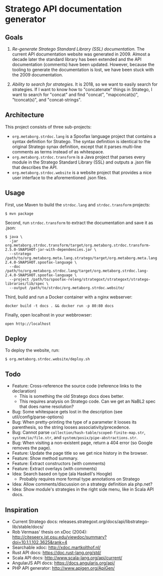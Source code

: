 # Stratego API documentation generator

## Goals

1. _Re-generate Stratego Standard Library (SSL) documentation._ The current API documentation website was generated in 2009. Almost a decade later the standard library has been extended and the API documentation (comments) have been updated. However, because the tooling to generate the documentation is lost, we have been stuck with the 2009 documentation.

2. *Ability to search for strategies.* It is 2018, so we want to easily search for strategies. If I want to know how to "concatenate" things in Stratego, I want to search for "concat" and find "concat", "mapconcat(s)", "tconcat(s)", and "concat-strings".

## Architecture

This project consists of three sub-projects:

- `org.metaborg.strdoc.lang` is a Spoofax language project that contains a syntax definition for Stratego. The syntax definition is identical to the original Stratego synax definition, except that it parses multi-line comments as terms instead of as whitespace.
- `org.metaborg.strdoc.transform` is a Java project that parses every module in the Stratego Standard Library (SSL) and outputs a .json file that describes the API.
- `org.metaborg.strdoc.website` is a website project that provides a nice user interface to the aforementioned .json files.

## Usage

First, use Maven to build the `strdoc.lang` and `strdoc.transform` projects:

```
$ mvn package
```

Second, run `strdoc.transform` to extract the documentation and save it as .json:

```
$ java \
  -jar org.metaborg.strdoc.transform/target/org.metaborg.strdoc.transform-2.5.0-SNAPSHOT-jar-with-dependencies.jar \
  --stratego /path/to/org.metaborg.meta.lang.stratego/target/org.metaborg.meta.lang.stratego-2.4.0-SNAPSHOT.spoofax-language \
  --doc /path/to/org.metaborg.strdoc.lang/target/org.metaborg.strdoc.lang-2.4.0-SNAPSHOT.spoofax-language \
  --project /path/to/spoofax-releng/strategoxt/strategoxt/stratego-libraries/lib/spec \
  --output /path/to/strdoc/org.metaborg.strdoc.website/
```

Third, build and run a Docker container with a nginx webserver:

```
docker build -t docs . && docker run -p 80:80 docs
```

Finally, open localhost in your webbrowser:

```
open http://localhost
```

## Deploy

To deploy the website, run:

```
$ org.metaborg.strdoc.website/deploy.sh
```

## Todo

* Feature: Cross-reference the source code (reference links to the declaration)
  - This is something the old Stratego docs does better.
  - This requires analysis on Stratego code. Can we get an NaBL2 spec that does name resolution?
* Bug: Some whitespace gets lost in the description (see util/config/parse-options)
* Bug: When pretty-printing the type of a parameter it looses its parenthesis, so the string looses associativity/precedence.
* Bug: Cannot parse `collection/hash-table/scoped-finite-map.str`, `system/io/file.str`, and `system/posix/pipe-abstractions.str`.
* Bug: When visiting a non-existent page, return a 404 error (so Google removes the page).
* Feature: Update the page title so we get nice history in the browser.
* Feature: Show method summary.
* Feature: Extract constructors (with comments)
* Feature: Extract overlays (with comments)
* Idea: Search based on type (ala Haskell's Hoogle)
  - Probably requires more formal type annotations on Stratego
* Idea: Allow comments/discussion on a strategy definition ala php.net?
* Idea: Show module's strategies in the right side menu, like in Scala API docs.

## Inspiration

- Current Stratego docs: releases.strategoxt.org/docs/api/libstratego-lib/stable/docs/
- Rob Vermaas' thesis on xDoc (2004): http://citeseerx.ist.psu.edu/viewdoc/summary?doi=10.1.1.102.3625&rank=4
- Searchable xdoc: http://xdoc.martkolthof.nl/
- Rust API docs: https://doc.rust-lang.org/std/
- Scala API docs: http://www.scala-lang.org/api/current/
- AngularJS API docs: https://docs.angularjs.org/api/
- PHP API generator: http://www.apigen.org/ApiGen/

